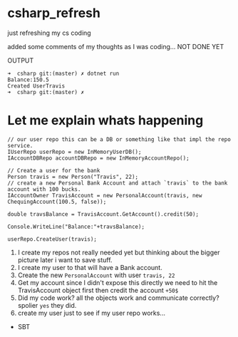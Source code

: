 # csharp_refresh
just refreshing my cs coding

added some comments of my thoughts as I was coding... NOT DONE YET

OUTPUT
```
➜  csharp git:(master) ✗ dotnet run                                                  
Balance:150.5
Created UserTravis
➜  csharp git:(master) ✗ 
```

# Let me explain whats happening 

```
// our user repo this can be a DB or something like that impl the repo service.
IUserRepo userRepo = new InMemoryUserDB();
IAccountDBRepo accountDBRepo = new InMemoryAccountRepo();

// Create a user for the bank
Person travis = new Person("Travis", 22);
// create a new Personal Bank Account and attach `travis` to the bank account with 100 bucks.
IAccountOwner TravisAccount = new PersonalAccount(travis, new ChequingAccount(100.5, false));

double travsBalance = TravisAccount.GetAccount().credit(50);

Console.WriteLine("Balance:"+travsBalance);

userRepo.CreateUser(travis);
```

1) I create my repos not really needed yet but thinking about the bigger picture later i want to save stuff.
2) I create my user to that will have a Bank account.
3) Create the new `PersonalAccount` with user `travis, 22`
4) Get my account since I didn't expose this directly we need to hit the TravisAccount object first then credit the account `+50$`
5) Did my code work? all the objects work and communicate correctly? spolier `yes` they did.
6) create my user just to see if my user repo works...

- SBT